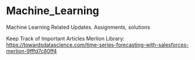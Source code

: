 # Machine_Learning
Machine Learning Related Updates. Assignments, solutions

Keep Track of Important Articles
Merlion Library: https://towardsdatascience.com/time-series-forecasting-with-salesforces-merlion-9fffd7c80ff4
